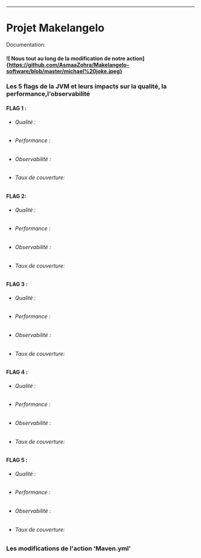 ******
# Projet Makelangelo


Documentation:
####  ![ Nous tout au long de la modification de notre action]{https://github.com/AsmaaZohra/Makelangelo-software/blob/master/michael%20joke.jpeg}

### Les 5 flags de la JVM et leurs impacts sur la qualité, la performance,l'observabilité

#### FLAG 1 : 
- ###### Qualité :
- ###### Performance : 
- ###### Observabilité :
- ###### Taux de couverture:

#### FLAG 2: 
- ###### Qualité :
- ###### Performance : 
- ###### Observabilité :
- ###### Taux de couverture:

#### FLAG 3 : 
- ###### Qualité :
- ###### Performance : 
- ###### Observabilité :
- ###### Taux de couverture:

#### FLAG 4 : 
- ###### Qualité :
- ###### Performance : 
- ###### Observabilité : 
- ###### Taux de couverture:
  
#### FLAG 5 : 
- ###### Qualité :
- ###### Performance : 
- ###### Observabilité : 
- ###### Taux de couverture:

### Les modifications de l'action 'Maven.yml'





